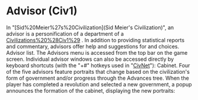 # Advisor (Civ1)

In "[Sid%20Meier%27s%20Civilization](Sid Meier's Civilization)", an advisor is a personification of a department of a [Civilizations%20%28Civ1%29](civilization's) . In addition to providing statistical reports and commentary, advisors offer help and suggestions for and choices.
Advisor list.
The Advisors menu is accessed from the top bar on the game screen. Individual advisor windows can also be accessed directly by keyboard shortcuts (with the "+#" hotkeys used in "[CivNet](CivNet)"):
Cabinet.
Four of the five advisors feature portraits that change based on the civilization's form of government and/or progress through the Advances tree. When the player has completed a revolution and selected a new government, a popup announces the formation of the cabinet, displaying the new portraits: